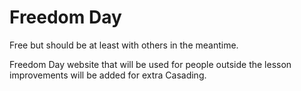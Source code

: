 # Freedom Day

Free but should be at least with others in the meantime. 

Freedom Day website that will be used for people outside the lesson improvements will be added for extra Casading. 
